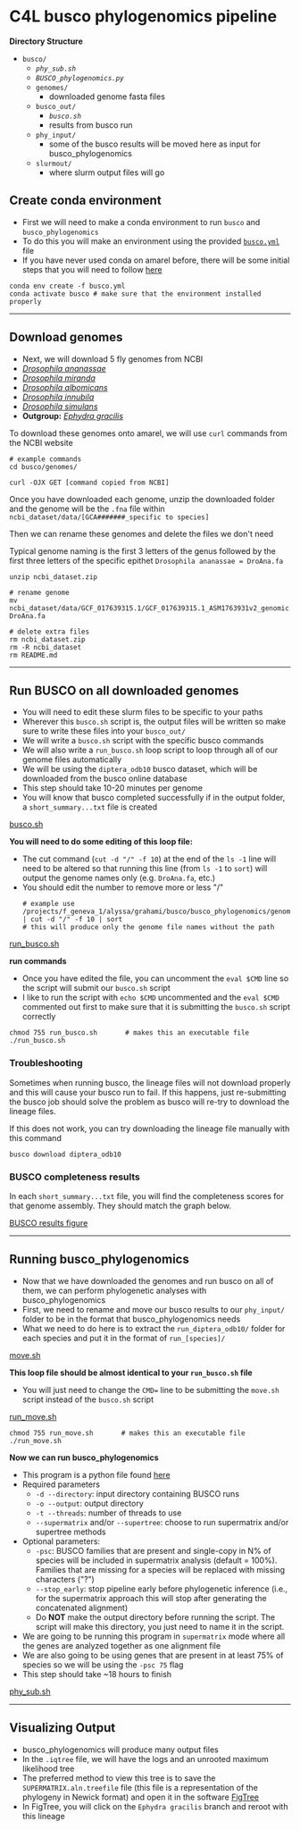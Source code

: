 # C4L busco phylogenomics pipeline

**Directory Structure**
- `busco/`
  - _`phy_sub.sh`_
  - _`BUSCO_phylogenomics.py`_
  - `genomes/`
    - downloaded genome fasta files
  - `busco_out/`
    - _`busco.sh`_
    - results from busco run
  - `phy_input/`
    - some of the busco results will be moved here as input for busco_phylogenomics
  - `slurmout/`
    - where slurm output files will go

## Create conda environment
- First we will need to make a conda environment to run `busco` and `busco_phylogenomics`
- To do this you will make an environment using the provided [`busco.yml`](https://github.com/alyssavanerelli/C4L_phylogenomics/blob/main/busco.yml) file
- If you have never used conda on amarel before, there will be some initial steps that you will need to follow [here](https://github.com/lizardroom/conda_on_amarel/)

```
conda env create -f busco.yml
conda activate busco # make sure that the environment installed properly
```

---

## Download genomes
- Next, we will download 5 fly genomes from NCBI
- [_Drosophila ananassae_](https://www.ncbi.nlm.nih.gov/datasets/genome/GCF_017639315.1/)
- [_Drosophila miranda_](https://www.ncbi.nlm.nih.gov/datasets/genome/GCF_003369915.1/)
- [_Drosophila albomicans_](https://www.ncbi.nlm.nih.gov/datasets/genome/GCF_009650485.2/)
- [_Drosophila innubila_](https://www.ncbi.nlm.nih.gov/datasets/genome/GCF_004354385.1/)
- [_Drosophila simulans_](https://www.ncbi.nlm.nih.gov/datasets/genome/GCF_016746395.2/)
- **Outgroup:** [_Ephydra gracilis_](https://www.ncbi.nlm.nih.gov/datasets/genome/GCA_001014675.1/)

To download these genomes onto amarel, we will use `curl` commands from the NCBI website
```
# example commands
cd busco/genomes/

curl -OJX GET [command copied from NCBI]
```

Once you have downloaded each genome, unzip the downloaded folder and the genome will be the `.fna` file within `ncbi_dataset/data/[GCA#######_specific to species]`

Then we can rename these genomes and delete the files we don't need 

Typical genome naming is the first 3 letters of the genus followed by the first three letters of the specific epithet `Drosophila ananassae = DroAna.fa`
```
unzip ncbi_dataset.zip

# rename genome
mv ncbi_dataset/data/GCF_017639315.1/GCF_017639315.1_ASM1763931v2_genomic.fna DroAna.fa

# delete extra files
rm ncbi_dataset.zip
rm -R ncbi_dataset
rm README.md
```

---

## Run BUSCO on all downloaded genomes
- You will need to edit these slurm files to be specific to your paths
- Wherever this `busco.sh` script is, the output files will be written so make sure to write these files into your `busco_out/`
- We will write a `busco.sh` script with the specific busco commands
- We will also write a `run_busco.sh` loop script to loop through all of our genome files automatically
- We will be using the `diptera_odb10` busco dataset, which will be downloaded from the busco online database
- This step should take 10-20 minutes per genome
- You will know that busco completed successfully if in the output folder, a `short_summary...txt` file is created

[busco.sh](https://github.com/alyssavanerelli/C4L_phylogenomics/blob/main/busco.sh)

**You will need to do some editing of this loop file:**
- The cut command (`cut -d "/" -f 10`) at the end of the `ls -1` line will need to be altered so that running this line (from `ls -1` to `sort`) will output the genome names only (e.g. `DroAna.fa`, etc.)
- You should edit the number to remove more or less "/"
  ```
  # example use
  /projects/f_geneva_1/alyssa/grahami/busco/busco_phylogenomics/genomes/new/*.fa | cut -d "/" -f 10 | sort
  # this will produce only the genome file names without the path
  ```

[run_busco.sh](https://github.com/alyssavanerelli/C4L_phylogenomics/blob/main/run_busco.sh)

**run commands**
- Once you have edited the file, you can uncomment the `eval $CMD` line so the script will submit our `busco.sh` script
- I like to run the script with `echo $CMD` uncommented and the `eval $CMD` commented out first to make sure that it is submitting the `busco.sh` script correctly

```
chmod 755 run_busco.sh       # makes this an executable file
./run_busco.sh
```

### Troubleshooting
Sometimes when running busco, the lineage files will not download properly and this will cause your busco run to fail. If this happens, just re-submitting the busco job should solve the problem as busco will re-try to download the lineage files.

If this does not work, you can try downloading the lineage file manually with this command
```
busco download diptera_odb10
```

### BUSCO completeness results
In each `short_summary...txt` file, you will find the completeness scores for that genome assembly. They should match the graph below.

[BUSCO results figure](https://github.com/alyssavanerelli/C4L_phylogenomics/blob/main/busco_results.pdf)

---

## Running busco_phylogenomics
- Now that we have downloaded the genomes and run busco on all of them, we can perform phylogenetic analyses with busco_phylogenomics
- First, we need to rename and move our busco results to our `phy_input/` folder to be in the format that busco_phylogenomics needs
- What we need to do here is to extract the `run_diptera_odb10/` folder for each species and put it in the format of `run_[species]/`

[move.sh](https://github.com/alyssavanerelli/C4L_phylogenomics/blob/main/move.sh)

**This loop file should be almost identical to your `run_busco.sh` file**
- You will just need to change the `CMD=` line to be submitting the `move.sh` script instead of the `busco.sh` script

[run_move.sh](https://github.com/alyssavanerelli/C4L_phylogenomics/blob/main/run_move.sh)

```
chmod 755 run_move.sh       # makes this an executable file
./run_move.sh
```

**Now we can run busco_phylogenomics**
- This program is a python file found [here](https://github.com/alyssavanerelli/C4L_phylogenomics/blob/main/BUSCO_phylogenomics.py)
- Required parameters
  - `-d --directory`: input directory containing BUSCO runs
  - `-o --output`: output directory
  - `-t --threads`: number of threads to use
  - `--supermatrix` and/or `--supertree`: choose to run supermatrix and/or supertree methods
- Optional parameters:
  - `-psc`: BUSCO families that are present and single-copy in N% of species will be included in supermatrix analysis (default = 100%). Families that are missing for a species will be replaced with missing characters ("?")
  - `--stop_early`: stop pipeline early before phylogenetic inference (i.e., for the supermatrix approach this will stop after generating the concatenated alignment)
  - Do **NOT** make the output directory before running the script. The script will make this directory, you just need to name it in the script.
- We are going to be running this program in `supermatrix` mode where all the genes are analyzed together as one alignment file
- We are also going to be using genes that are present in at least 75% of species so we will be using the `-psc 75` flag
- This step should take ~18 hours to finish 

[phy_sub.sh](https://github.com/alyssavanerelli/C4L_phylogenomics/blob/main/phy_sub.sh)

---

## Visualizing Output
- busco_phylogenomics will produce many output files
- In the `.iqtree` file, we will have the logs and an unrooted maximum likelihood tree
- The preferred method to view this tree is to save the `SUPERMATRIX.aln.treefile` file (this file is a representation of the phylogeny in Newick format) and open it in the software [FigTree](http://tree.bio.ed.ac.uk/software/figtree/)
- In FigTree, you will click on the `Ephydra gracilis` branch and reroot with this lineage














